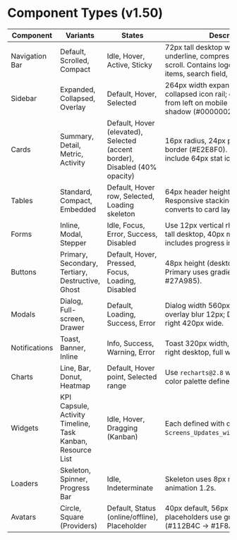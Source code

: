 # Component Types (v1.50)

| Component | Variants | States | Description |
|-----------|----------|--------|-------------|
| Navigation Bar | Default, Scrolled, Compact | Idle, Hover, Active, Sticky | 72px tall desktop with gradient underline, compresses to 56px on scroll. Contains logo (48x48), menu items, search field, profile menu. |
| Sidebar | Expanded, Collapsed, Overlay | Default, Hover, Selected | 264px width expanded; 88px collapsed icon rail; overlay slides in from left on mobile with 16px overlay shadow (#00000022). |
| Cards | Summary, Detail, Metric, Activity | Default, Hover (elevated), Selected (accent border), Disabled (40% opacity) | 16px radius, 24px padding, 1px border (#E2E8F0). Metric cards include 64px stat icon. |
| Tables | Standard, Compact, Embedded | Default, Hover row, Selected, Loading skeleton | 64px header height, 52px row height. Responsive stacking at <768px converts to card layout. |
| Forms | Inline, Modal, Stepper | Idle, Focus, Error, Success, Disabled | Use 12px vertical rhythm; inputs 44px tall desktop, 40px mobile. Stepper includes progress indicator. |
| Buttons | Primary, Secondary, Tertiary, Destructive, Ghost | Default, Hover, Pressed, Focus, Loading, Disabled | 48px height (desktop), 44px mobile. Primary uses gradient fill (#1F8A70 → #27A985). |
| Modals | Dialog, Full-screen, Drawer | Default, Loading, Success, Error | Dialog width 560px, radius 20px, overlay blur 12px; Drawer slides from right 420px wide. |
| Notifications | Toast, Banner, Inline | Info, Success, Warning, Error | Toast 320px width, anchored bottom-right desktop, full width mobile. |
| Charts | Line, Bar, Donut, Heatmap | Default, Hover point, Selected range | Use `recharts@2.8` with custom theme; color palette defined in `colours.md`. |
| Widgets | KPI Capsule, Activity Timeline, Task Kanban, Resource List | Idle, Hover, Dragging (Kanban) | Each defined with dimension spec in `Screens_Updates_widget_functions.md`. |
| Loaders | Skeleton, Spinner, Progress Bar | Idle, Indeterminate | Skeleton uses 8px radius shimmer animation 1.2s. |
| Avatars | Circle, Square (Providers) | Default, Status (online/offline), Placeholder | 40px default, 56px large; placeholders use gradient background (#112B4C → #1F8A70). |

